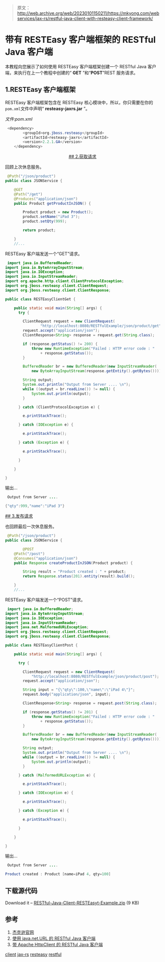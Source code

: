 > 原文：<http://web.archive.org/web/20230101150211/https://mkyong.com/webservices/jax-rs/restful-java-client-with-resteasy-client-framework/>

# 带有 RESTEasy 客户端框架的 RESTful Java 客户端

本教程向您展示了如何使用 RESTEasy 客户端框架创建一个 RESTful Java 客户端，来执行在上一个教程中创建的“ **GET** ”和“**POST**”REST 服务请求。

## 1.RESTEasy 客户端框架

RESTEasy 客户端框架包含在 RESTEasy 核心模块中，所以，你只需要在你的`pom.xml`文件中声明“ **resteasy-jaxrs.jar** ”。

*文件:pom.xml*

```java
 <dependency>
		<groupId>org.jboss.resteasy</groupId>
		<artifactId>resteasy-jaxrs</artifactId>
		<version>2.2.1.GA</version>
	</dependency> 
```

 <ins class="adsbygoogle" style="display:block; text-align:center;" data-ad-format="fluid" data-ad-layout="in-article" data-ad-client="ca-pub-2836379775501347" data-ad-slot="6894224149">## 2.获取请求

回顾上次休息服务。

```java
 @Path("/json/product")
public class JSONService {

	@GET
	@Path("/get")
	@Produces("application/json")
	public Product getProductInJSON() {

		Product product = new Product();
		product.setName("iPad 3");
		product.setQty(999);

		return product; 

	}
	//... 
```

RESTEasy 客户端发送一个“GET”请求。

```java
 import java.io.BufferedReader;
import java.io.ByteArrayInputStream;
import java.io.IOException;
import java.io.InputStreamReader;
import org.apache.http.client.ClientProtocolException;
import org.jboss.resteasy.client.ClientRequest;
import org.jboss.resteasy.client.ClientResponse;

public class RESTEasyClientGet {

	public static void main(String[] args) {
	  try {

		ClientRequest request = new ClientRequest(
				"http://localhost:8080/RESTfulExample/json/product/get");
		request.accept("application/json");
		ClientResponse<String> response = request.get(String.class);

		if (response.getStatus() != 200) {
			throw new RuntimeException("Failed : HTTP error code : "
				+ response.getStatus());
		}

		BufferedReader br = new BufferedReader(new InputStreamReader(
			new ByteArrayInputStream(response.getEntity().getBytes())));

		String output;
		System.out.println("Output from Server .... \n");
		while ((output = br.readLine()) != null) {
			System.out.println(output);
		}

	  } catch (ClientProtocolException e) {

		e.printStackTrace();

	  } catch (IOException e) {

		e.printStackTrace();

	  } catch (Exception e) {

		e.printStackTrace();

	  }

	}

} 
```

输出…

```java
 Output from Server .... 

{"qty":999,"name":"iPad 3"} 
```

 <ins class="adsbygoogle" style="display:block" data-ad-client="ca-pub-2836379775501347" data-ad-slot="8821506761" data-ad-format="auto" data-ad-region="mkyongregion">## 3.发布请求

也回顾最后一次休息服务。

```java
 @Path("/json/product")
public class JSONService {

        @POST
	@Path("/post")
	@Consumes("application/json")
	public Response createProductInJSON(Product product) {

		String result = "Product created : " + product;
		return Response.status(201).entity(result).build();

	}
	//... 
```

RESTEasy 客户端发送一个“POST”请求。

```java
 import java.io.BufferedReader;
import java.io.ByteArrayInputStream;
import java.io.IOException;
import java.io.InputStreamReader;
import java.net.MalformedURLException;
import org.jboss.resteasy.client.ClientRequest;
import org.jboss.resteasy.client.ClientResponse;

public class RESTEasyClientPost {

	public static void main(String[] args) {

	  try {

		ClientRequest request = new ClientRequest(
			"http://localhost:8080/RESTfulExample/json/product/post");
		request.accept("application/json");

		String input = "{\"qty\":100,\"name\":\"iPad 4\"}";
		request.body("application/json", input);

		ClientResponse<String> response = request.post(String.class);

		if (response.getStatus() != 201) {
			throw new RuntimeException("Failed : HTTP error code : "
				+ response.getStatus());
		}

		BufferedReader br = new BufferedReader(new InputStreamReader(
			new ByteArrayInputStream(response.getEntity().getBytes())));

		String output;
		System.out.println("Output from Server .... \n");
		while ((output = br.readLine()) != null) {
			System.out.println(output);
		}

	  } catch (MalformedURLException e) {

		e.printStackTrace();

	  } catch (IOException e) {

		e.printStackTrace();

	  } catch (Exception e) {

		e.printStackTrace();

	  }

	}

} 
```

输出…

```java
 Output from Server .... 

Product created : Product [name=iPad 4, qty=100] 
```

## 下载源代码

Download it – [RESTful-Java-Client-RESTEasyt-Example.zip](http://web.archive.org/web/20190214234129/http://www.mkyong.com/wp-content/uploads/2011/07/RESTful-Java-Client-RESTEasyt-Example.zip) (9 KB)

## 参考

1.  [杰克逊官网](http://web.archive.org/web/20190214234129/http://jackson.codehaus.org/ )
2.  [使用 java.net.URL 的 RESTful Java 客户端](http://web.archive.org/web/20190214234129/http://www.mkyong.com/webservices/jax-rs/restfull-java-client-with-java-net-url/)
3.  [带 Apache HttpClient 的 RESTful Java 客户端](http://web.archive.org/web/20190214234129/http://www.mkyong.com/webservices/jax-rs/restful-java-client-with-apache-httpclient/)

[client](http://web.archive.org/web/20190214234129/http://www.mkyong.com/tag/client/) [jax-rs](http://web.archive.org/web/20190214234129/http://www.mkyong.com/tag/jax-rs/) [resteasy](http://web.archive.org/web/20190214234129/http://www.mkyong.com/tag/resteasy/) [restful](http://web.archive.org/web/20190214234129/http://www.mkyong.com/tag/restful/)







